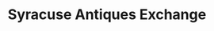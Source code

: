 ---
title: "Syracuse Antiques Exchange"
url: /syracuse/syracuse-antiques-exchange/
shop: Antiquitäten
---